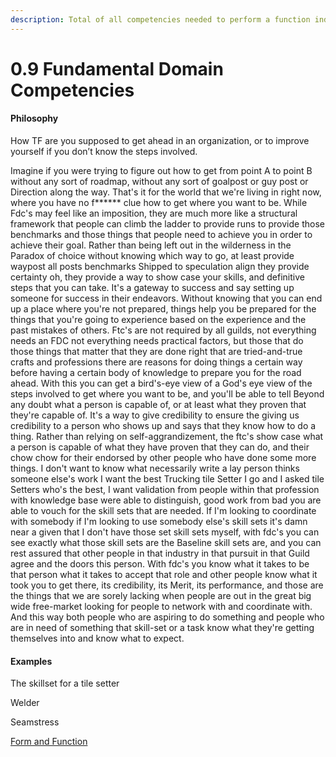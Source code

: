 ```yaml
---
description: Total of all competencies needed to perform a function individual
---
```


# 0.9 Fundamental Domain Competencies

#### Philosophy

How TF are you supposed to get ahead in an organization, or to improve yourself if you don’t know the steps involved.

Imagine if you were trying to figure out how to get from point A to point B without any sort of roadmap, without any sort of goalpost or guy post or Direction along the way. That's it for the world that we're living in right now, where you have no f\*\*\*\*\*\* clue how to get where you want to be. While Fdc's may feel like an imposition, they are much more like a structural framework that people can climb the ladder to provide runs to provide those benchmarks and those things that people need to achieve you in order to achieve their goal. Rather than being left out in the wilderness in the Paradox of choice without knowing which way to go, at least provide waypost all posts benchmarks Shipped to speculation align they provide certainty oh, they provide a way to show case your skills, and definitive steps that you can take. It's a gateway to success and say setting up someone for success in their endeavors. Without knowing that you can end up a place where you're not prepared, things help you be prepared for the things that you're going to experience based on the experience and the past mistakes of others. Ftc's are not required by all guilds, not everything needs an FDC not everything needs practical factors, but those that do those things that matter that they are done right that are tried-and-true crafts and professions there are reasons for doing things a certain way before having a certain body of knowledge to prepare you for the road ahead. With this you can get a bird's-eye view of a God's eye view of the steps involved to get where you want to be, and you'll be able to tell Beyond any doubt what a person is capable of, or at least what they proven that they're capable of. It's a way to give credibility to ensure the giving us credibility to a person who shows up and says that they know how to do a thing. Rather than relying on self-aggrandizement, the ftc's show case what a person is capable of what they have proven that they can do, and their chow chow for their endorsed by other people who have done some more things. I don't want to know what necessarily write a lay person thinks someone else's work I want the best Trucking tile Setter I go and I asked tile Setters who's the best, I want validation from people within that profession with knowledge base were able to distinguish, good work from bad you are able to vouch for the skill sets that are needed. If I'm looking to coordinate with somebody if I'm looking to use somebody else's skill sets it's damn near a given that I don't have those set skill sets myself, with fdc's you can see exactly what those skill sets are the Baseline skill sets are, and you can rest assured that other people in that industry in that pursuit in that Guild agree and the doors this person. With fdc's you know what it takes to be that person what it takes to accept that role and other people know what it took you to get there, its credibility, its Merit, its performance, and those are the things that we are sorely lacking when people are out in the great big wide free-market looking for people to network with and coordinate with. And this way both people who are aspiring to do something and people who are in need of something that skill-set or a task know what they're getting themselves into and know what to expect.

#### Examples

The skillset for a tile setter

Welder

Seamstress

[Form and Function](../../../../blue-paper/1.0-guild/0.0-fundamental-domain-competencies.md)
